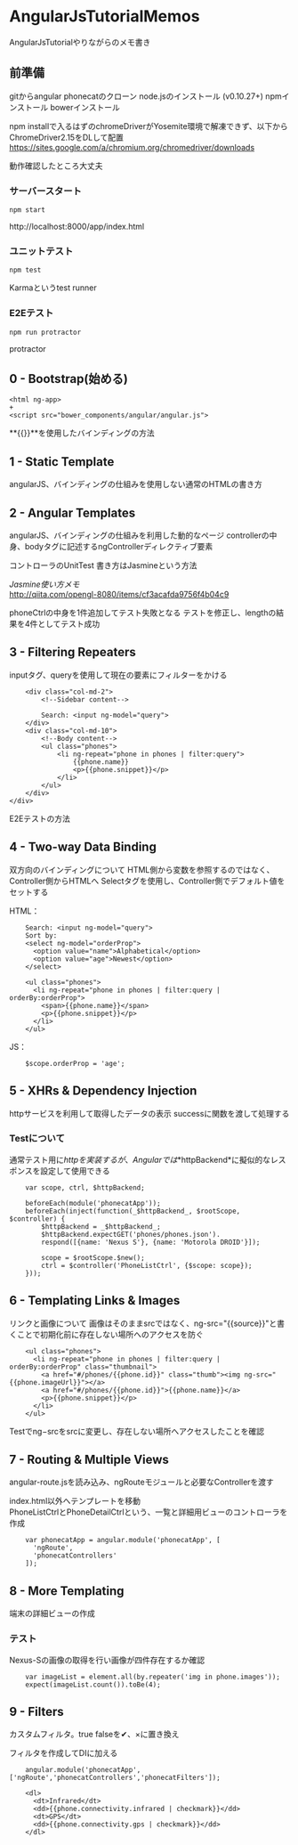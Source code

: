 # AngularJsTutorialMemos

AngularJsTutorialやりながらのメモ書き

## 前準備

gitからangular phonecatのクローン
node.jsのインストール (v0.10.27+)
npmインストール
bowerインストール

npm installで入るはずのchromeDriverがYosemite環境で解凍できず、以下からChromeDriver2.15をDLして配置
https://sites.google.com/a/chromium.org/chromedriver/downloads

動作確認したところ大丈夫

### サーバースタート

    npm start

http://localhost:8000/app/index.html
  
### ユニットテスト

    npm test

Karmaというtest runner

### E2Eテスト

    npm run protractor
  
protractor

## 0 - Bootstrap(始める)

    <html ng-app>
    +
    <script src="bower_components/angular/angular.js">

**{{}}**を使用したバインディングの方法

## 1 - Static Template

angularJS、バインディングの仕組みを使用しない通常のHTMLの書き方

## 2 - Angular Templates

angularJS、バインディングの仕組みを利用した動的なページ
controllerの中身、bodyタグに記述するngControllerディレクティブ要素

コントローラのUnitTest
書き方はJasmineという方法

*Jasmine使い方メモ*  
http://qiita.com/opengl-8080/items/cf3acafda9756f4b04c9

phoneCtrlの中身を1件追加してテスト失敗となる
テストを修正し、lengthの結果を4件としてテスト成功

## 3 - Filtering Repeaters

inputタグ、queryを使用して現在の要素にフィルターをかける

        <div class="col-md-2">
            <!--Sidebar content-->
        
            Search: <input ng-model="query">
        </div>
        <div class="col-md-10">
            <!--Body content-->
            <ul class="phones">
                <li ng-repeat="phone in phones | filter:query">
                    {{phone.name}}
                    <p>{{phone.snippet}}</p>
                </li>
            </ul>
        </div>
    </div>
    
E2Eテストの方法

## 4 - Two-way Data Binding

双方向のバインディングについて
HTML側から変数を参照するのではなく、Controller側からHTMLへ
Selectタグを使用し、Controller側でデフォルト値をセットする

HTML：

        Search: <input ng-model="query">
        Sort by:
        <select ng-model="orderProp">
          <option value="name">Alphabetical</option>
          <option value="age">Newest</option>
        </select>
        
        <ul class="phones">
          <li ng-repeat="phone in phones | filter:query | orderBy:orderProp">
            <span>{{phone.name}}</span>
            <p>{{phone.snippet}}</p>
          </li>
        </ul>

JS：

        $scope.orderProp = 'age';

## 5 - XHRs & Dependency Injection

httpサービスを利用して取得したデータの表示
successに関数を渡して処理する

### Testについて

通常テスト用に$httpを実装するが、Angularでは*$httpBackend*に擬似的なレスポンスを設定して使用できる

        var scope, ctrl, $httpBackend;
        
        beforeEach(module('phonecatApp'));
        beforeEach(inject(function(_$httpBackend_, $rootScope, $controller) {
            $httpBackend = _$httpBackend_;
            $httpBackend.expectGET('phones/phones.json').
            respond([{name: 'Nexus S'}, {name: 'Motorola DROID'}]);
        
            scope = $rootScope.$new();
            ctrl = $controller('PhoneListCtrl', {$scope: scope});
        }));

## 6 - Templating Links & Images

リンクと画像について
画像はそのままsrcではなく、ng-src="{{source}}"と書くことで初期化前に存在しない場所へのアクセスを防ぐ

        <ul class="phones">
          <li ng-repeat="phone in phones | filter:query | orderBy:orderProp" class="thumbnail">
            <a href="#/phones/{{phone.id}}" class="thumb"><img ng-src="{{phone.imageUrl}}"></a>
            <a href="#/phones/{{phone.id}}">{{phone.name}}</a>
            <p>{{phone.snippet}}</p>
          </li>
        </ul>

Testでng−srcをsrcに変更し、存在しない場所へアクセスしたことを確認

## 7 - Routing & Multiple Views

angular-route.jsを読み込み、ngRouteモジュールと必要なControllerを渡す

index.html以外へテンプレートを移動  
PhoneListCtrlとPhoneDetailCtrlという、一覧と詳細用ビューのコントローラを作成

		var phonecatApp = angular.module('phonecatApp', [
		  'ngRoute',
		  'phonecatControllers'
		]);

## 8 - More Templating

端末の詳細ビューの作成

### テスト

Nexus-Sの画像の取得を行い画像が四件存在するか確認

		var imageList = element.all(by.repeater('img in phone.images'));
		expect(imageList.count()).toBe(4);

## 9 - Filters

カスタムフィルタ。true falseを✔、×に置き換え

フィルタを作成してDIに加える

		angular.module('phonecatApp', ['ngRoute','phonecatControllers','phonecatFilters']);

		<dl>
	      <dt>Infrared</dt>
	      <dd>{{phone.connectivity.infrared | checkmark}}</dd>
	      <dt>GPS</dt>
	      <dd>{{phone.connectivity.gps | checkmark}}</dd>
	    </dl>
